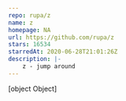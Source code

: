 ```yaml
---
repo: rupa/z
name: z
homepage: NA
url: https://github.com/rupa/z
stars: 16534
starredAt: 2020-06-28T21:01:26Z
description: |-
    z - jump around
---
```


[object Object]
